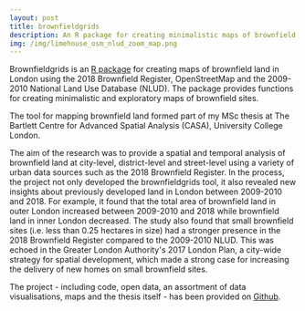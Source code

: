 ```yaml
---
layout: post
title: brownfieldgrids
description: An R package for creating minimalistic maps of brownfield land in London
img: /img/limehouse_osm_nlud_zoom_map.png
---
```


Brownfieldgrids is an <a href="https://github.com/lbuk/brownfieldgrids">R package</a> for creating maps of brownfield land in London using the 2018 Brownfield Register, OpenStreetMap and the 2009-2010 National Land Use Database (NLUD). The package provides functions for creating minimalistic and exploratory maps of brownfield sites.

The tool for mapping brownfield land formed part of my MSc thesis at The Bartlett Centre for Advanced Spatial Analysis (CASA), University College London. 

The aim of the research was to provide a spatial and temporal analysis of brownfield land at city-level, district-level and street-level using a variety of urban data sources such as the 2018 Brownfield Register. In the process, the project not only developed the brownfieldgrids tool, it also revealed new insights about previously developed land in London between 2009-2010 and 2018. For example, it found that the total area of brownfield land in outer London increased between 2009-2010 and 2018 while brownfield land in inner London decreased. The study also found that small brownfield sites (i.e. less than 0.25 hectares in size) had a stronger presence in the 2018 Brownfield Register compared to the 2009-2010 NLUD. This was echoed in the Greater London Authority's 2017 London Plan, a city-wide strategy for spatial development, which made a strong case for increasing the delivery of new homes on small brownfield sites.

The project - including code, open data, an assortment of data visualisations, maps and the thesis itself - has been provided on <a href="https://github.com/lbuk/masters_dissertation">Github</a>.
